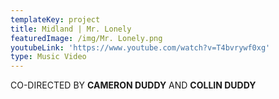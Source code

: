 ```yaml
---
templateKey: project
title: Midland | Mr. Lonely
featuredImage: /img/Mr. Lonely.png
youtubeLink: 'https://www.youtube.com/watch?v=T4bvrywf0xg'
type: Music Video
---
```

CO-DIRECTED BY **CAMERON DUDDY** AND **COLLIN DUDDY**
